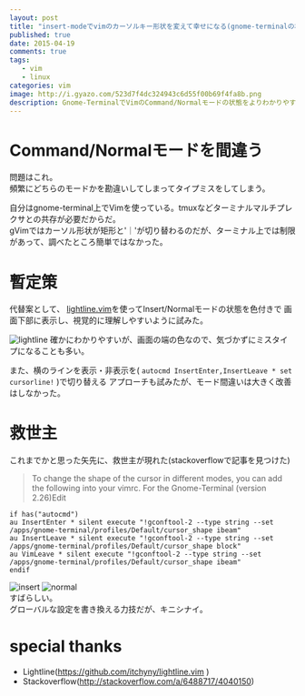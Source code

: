 ```yaml
---
layout: post
title: "insert-modeでvimのカーソルキー形状を変えて幸せになる(gnome-terminalの場合)"
published: true
date: 2015-04-19
comments: true
tags: 
   - vim
   - linux
categories: vim
image: http://i.gyazo.com/523d7f4dc324943c6d55f00b69f4fa8b.png
description: Gnome-TerminalでVimのCommand/Normalモードの状態をよりわかりやすくするためのTips
---
```


# Command/Normalモードを間違う
  
問題はこれ。  
頻繁にどちらのモードかを勘違いしてしまってタイプミスをしてしまう。  
  
自分はgnome-terminal上でVimを使っている。tmuxなどターミナルマルチプレクサとの共存が必要だからだ。  
gVimではカーソル形状が矩形と'｜'が切り替わるのだが、ターミナル上では制限があって、調べたところ簡単ではなかった。  
  

<!-- more -->

# 暫定策
代替案として、 [lightline.vim]( https://github.com/itchyny/lightline.vim )を使ってInsert/Normalモードの状態を色付きで
画面下部に表示し、視覚的に理解しやすいように試みた。  
  
![lightline](http://i.gyazo.com/92223ba03c523c28e705980706a3a7e9.png)
確かにわかりやすいが、画面の端の色なので、気づかずにミスタイプになることも多い。  
  
また、横のラインを表示・非表示を( `autocmd InsertEnter,InsertLeave * set cursorline!` )で切り替える
アプローチも試みたが、モード間違いは大きく改善はしなかった。  
  
# 救世主
これまでかと思った矢先に、救世主が現れた(stackoverflowで記事を見つけた)

> To change the shape of the cursor in different modes, you can add the following into your vimrc.
> For the Gnome-Terminal (version 2.26)Edit

```vim
if has("autocmd")
au InsertEnter * silent execute "!gconftool-2 --type string --set /apps/gnome-terminal/profiles/Default/cursor_shape ibeam"
au InsertLeave * silent execute "!gconftool-2 --type string --set /apps/gnome-terminal/profiles/Default/cursor_shape block"
au VimLeave * silent execute "!gconftool-2 --type string --set /apps/gnome-terminal/profiles/Default/cursor_shape ibeam"
endif
```

  
![insert](http://i.gyazo.com/523d7f4dc324943c6d55f00b69f4fa8b.png)
![normal](http://i.gyazo.com/d8fb66d045fdc0b3ce9470d058bfe81e.png)  
すばらしい。  
グローバルな設定を書き換える力技だが、キニシナイ。  
  

# special thanks
* Lightline(https://github.com/itchyny/lightline.vim )
* Stackoverflow(http://stackoverflow.com/a/6488717/4040150)

